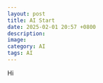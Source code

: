 ```yaml
---
layout: post
title: AI Start
date: 2025-02-01 20:57 +0800
description:
image:
category: AI
tags: AI
---
```

Hi